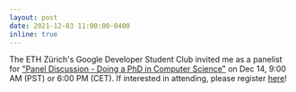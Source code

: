 ```yaml
---
layout: post
date: 2021-12-03 11:00:00-0400
inline: true
---
```


The ETH Zürich's Google Developer Student Club invited me as a panelist for ["Panel Discussion - Doing a PhD in Computer Science"](https://gdsc.community.dev/events/details/developer-student-clubs-eth-zurich-presents-panel-discussion-doing-a-phd-in-computer-science/) on Dec 14, 9:00 AM (PST) or 6:00 PM (CET). If interested in attending, please register [here](https://gdsc.community.dev/events/details/developer-student-clubs-eth-zurich-presents-panel-discussion-doing-a-phd-in-computer-science/)!



